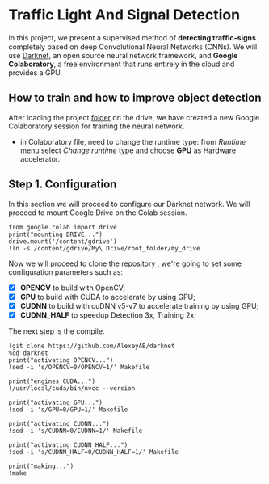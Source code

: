 # Traffic Light And Signal Detection
In this project, we present a supervised method of **detecting trafﬁc-signs** completely based on deep Convolutional Neural Networks (CNNs). We will use [Darknet](https://github.com/AlexeyAB/darknet), an open source neural network framework, and **Google Colaboratory**, a free environment that runs entirely in the cloud and provides a GPU.

## How to train and how to improve object detection
After loading the project [folder](https://drive.google.com/drive/folders/1H-IzMKJYn5LyHmEnwfml5stm814YWUBL?usp=sharing) on the drive, we have created a new Google Colaboratory session for training the neural network.
* in Colaboratory file, need to change the runtime type: from *Runtime* menu select *Change runtime* type and choose **GPU** as Hardware accelerator.

## Step 1. Configuration
In this section we will proceed to configure our Darknet network.
We will proceed to mount Google Drive on the Colab session.
```
from google.colab import drive
print("mounting DRIVE...")
drive.mount('/content/gdrive')
!ln -s /content/gdrive/My\ Drive/root_folder/my_drive
```
Now we will proceed to clone the [repository](https://github.com/AlexeyAB/darknet) , we're going to set some configuration parameters such as:
- [x] **OPENCV** to build with OpenCV;
- [x] **GPU** to build with CUDA to accelerate by using GPU;
- [x] **CUDNN** to build with cuDNN v5-v7 to accelerate training by using GPU;
- [x] **CUDNN_HALF** to speedup Detection 3x, Training 2x;

The next step is the compile.
```
!git clone https://github.com/AlexeyAB/darknet
%cd darknet
print("activating OPENCV...")
!sed -i 's/OPENCV=0/OPENCV=1/' Makefile

print("engines CUDA...")
!/usr/local/cuda/bin/nvcc --version

print("activating GPU...")
!sed -i 's/GPU=0/GPU=1/' Makefile

print("activating CUDNN...")
!sed -i 's/CUDNN=0/CUDNN=1/' Makefile

print("activating CUDNN_HALF...")
!sed -i 's/CUDNN_HALF=0/CUDNN_HALF=1/' Makefile

print("making...")
!make

```











